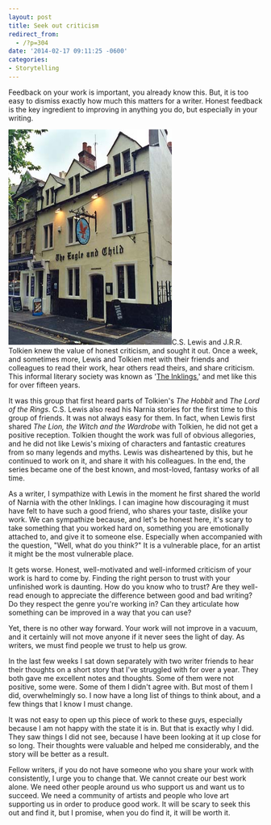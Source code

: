 ```yaml
---
layout: post
title: Seek out criticism
redirect_from:
  - /?p=304
date: '2014-02-17 09:11:25 -0600'
categories:
- Storytelling
---
```

<p>Feedback on your work is important, you already know this. But, it is too easy to dismiss exactly how much this matters for a writer. Honest feedback is the key ingredient to improving in anything you do, but especially in your writing.</p>
<p><img class="image-wrap-left" src="/images/posts/Birdandbaby.jpg" />C.S. Lewis and J.R.R. Tolkien knew the value of honest criticism, and sought it out. Once a week, and sometimes more, Lewis and Tolkien met with their friends and colleagues to read their work, hear others read theirs, and share criticism. This informal literary society was known as '<a href="http://en.wikipedia.org/wiki/Inklings">The Inklings</a>,' and met like this for over fifteen years.</p>
<p>It was this group that first heard parts of Tolkien's <em>The Hobbit</em> and <em>The Lord of the Rings</em>. C.S. Lewis also read his Narnia stories for the first time to this group of friends. It was not always easy for them. In fact, when Lewis first shared <em>The Lion, the Witch and the Wardrobe</em> with Tolkien, he did not get a positive reception. Tolkien thought the work was full of obvious allegories, and he did not like Lewis's mixing of characters and fantastic creatures from so many legends and myths. Lewis was disheartened by this, but he continued to work on it, and share it with his colleagues. In the end, the series became one of the best known, and most-loved, fantasy works of all time.</p>
<p>As a writer, I sympathize with Lewis in the moment he first shared the world of Narnia with the other Inklings. I can imagine how discouraging it must have felt to have such a good friend, who shares your taste, dislike your work. We can sympathize because, and let's be honest here, it's scary to take something that you worked hard on, something you are emotionally attached to, and give it to someone else. Especially when accompanied with the question, "Well, what do you think?" It is a vulnerable place, for an artist it might be the most vulnerable place.</p>
<p>It gets worse. Honest, well-motivated and well-informed criticism of your work is hard to come by. Finding the right person to trust with your unfinished work is daunting. How do you know who to trust? Are they well-read enough to appreciate the difference between good and bad writing? Do they respect the genre you're working in? Can they articulate how something can be improved in a way that you can use?</p>
<p>Yet, there is no other way forward. Your work will not improve in a vacuum, and it certainly will not move anyone if it never sees the light of day. As writers, we must find people we trust to help us grow.</p>
<p>In the last few weeks I sat down separately with two writer friends to hear their thoughts on a short story that I've struggled with for over a year. They both gave me excellent notes and thoughts. Some of them were not positive, some were. Some of them I didn't agree with. But most of them I did, overwhelmingly so. I now have a long list of things to think about, and a few things that I know I must change.</p>
<p>It was not easy to open up this piece of work to these guys, especially because I am not happy with the state it is in. But that is exactly why I did. They saw things I did not see, because I have been looking at it up close for so long. Their thoughts were valuable and helped me considerably, and the story will be better as a result.</p>
<p>Fellow writers, if you do not have someone who you share your work with consistently, I urge you to change that. We cannot create our best work alone. We need other people around us who support us and want us to succeed. We need a community of artists and people who love art supporting us in order to produce good work. It will be scary to seek this out and find it, but I promise, when you do find it, it will be worth it.</p>
